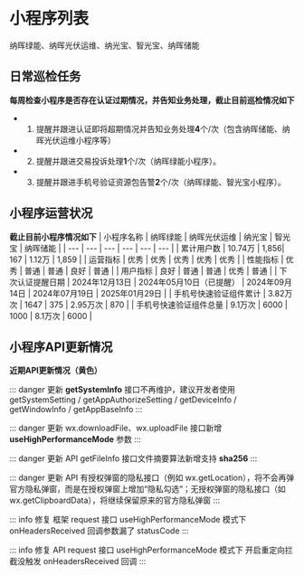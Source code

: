# 小程序列表

纳晖绿能、纳晖光伏运维、纳光宝、智光宝、纳晖储能

## 日常巡检任务
**每周检查小程序是否存在认证过期情况，并告知业务处理，截止目前巡检情况如下**
- 1. 提醒并跟进认证即将超期情况并告知业务处理**4**个/次（包含纳晖储能、纳晖光伏运维小程序等）
- 2. 提醒并跟进交易投诉处理**1**个/次（纳晖绿能小程序）。
- 3. 提醒并跟进手机号验证资源包告警**2**个/次（纳晖绿能、智光宝小程序）。

## 小程序运营状况
**截止目前小程序情况如下**
| 小程序名称 | 纳晖绿能 | 纳晖光伏运维 | 纳光宝 | 智光宝 | 纳晖储能 |
| --- | --- | --- | --- | --- | --- |
| 累计用户数 | 10.74万 | 1,856| 167 | 1.12万 | 1,859 |
| 运营指标 | 优秀 | 优秀 | 优秀 | 优秀 | 优秀 |
| 性能指标 | 优秀 | 普通 | 普通 | 良好 | 普通 |
| 用户指标 | 良好 | 普通 | 普通 | 优秀 | 普通 |
| 下次认证提醒日期 | 2024年12月13日 | 2024年05月10日（已提醒） | 2024年09月14日 | 2024年07月19日 | 2025年01月29日 |
| 手机号快速验证组件累计 | 3.82万次 | 1647 | 375 | 2.95万次 | 870 |
| 手机号快速验证组件总量 | 9.1万次 | 6000 | 1000 | 8.1万次 | 6000 |

## 小程序API更新情况
**近期API更新情况（黄色）**

::: danger 更新
**getSystemInfo** 接口不再维护，建议开发者使用 getSystemSetting / getAppAuthorizeSetting / getDeviceInfo / getWindowInfo / getAppBaseInfo
:::

::: danger 更新
wx.downloadFile、wx.uploadFile 接口新增 **useHighPerformanceMode** 参数
:::

::: danger 更新
API getFileInfo 接口文件摘要算法新增支持 **sha256**
:::

::: danger 更新
API 有授权弹窗的隐私接口（例如 wx.getLocation），将不会再弹官方隐私弹窗，而是在授权弹窗上增加“隐私勾选”；无授权弹窗的隐私接口（如 wx.getClipboardData），将继续保留原来的官方隐私弹窗
:::

::: info 修复
框架 request 接口 useHighPerformanceMode 模式下 onHeadersReceived 回调参数漏了 statusCode
:::

::: info 修复
API request 接口 useHighPerformanceMode 模式下 开启重定向拦截没触发 onHeadersReceived 回调
:::